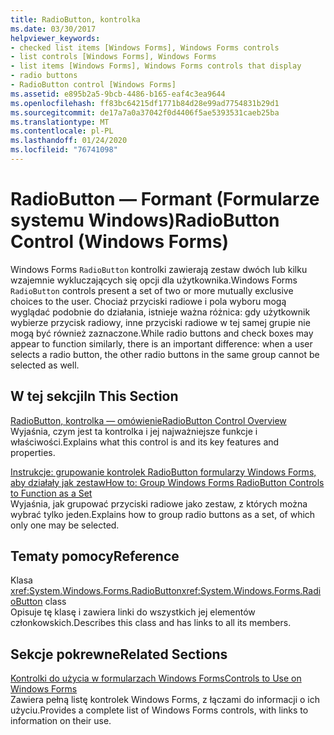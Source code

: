 ```yaml
---
title: RadioButton, kontrolka
ms.date: 03/30/2017
helpviewer_keywords:
- checked list items [Windows Forms], Windows Forms controls
- list controls [Windows Forms], Windows Forms
- list items [Windows Forms], Windows Forms controls that display
- radio buttons
- RadioButton control [Windows Forms]
ms.assetid: e895b2a5-9bcb-4486-b165-eaf4c3ea9644
ms.openlocfilehash: ff83bc64215df1771b84d28e99ad7754831b29d1
ms.sourcegitcommit: de17a7a0a37042f0d4406f5ae5393531caeb25ba
ms.translationtype: MT
ms.contentlocale: pl-PL
ms.lasthandoff: 01/24/2020
ms.locfileid: "76741098"
---
```

# <a name="radiobutton-control-windows-forms"></a><span data-ttu-id="bed8b-102">RadioButton — Formant (Formularze systemu Windows)</span><span class="sxs-lookup"><span data-stu-id="bed8b-102">RadioButton Control (Windows Forms)</span></span>
<span data-ttu-id="bed8b-103">Windows Forms `RadioButton` kontrolki zawierają zestaw dwóch lub kilku wzajemnie wykluczających się opcji dla użytkownika.</span><span class="sxs-lookup"><span data-stu-id="bed8b-103">Windows Forms `RadioButton` controls present a set of two or more mutually exclusive choices to the user.</span></span> <span data-ttu-id="bed8b-104">Chociaż przyciski radiowe i pola wyboru mogą wyglądać podobnie do działania, istnieje ważna różnica: gdy użytkownik wybierze przycisk radiowy, inne przyciski radiowe w tej samej grupie nie mogą być również zaznaczone.</span><span class="sxs-lookup"><span data-stu-id="bed8b-104">While radio buttons and check boxes may appear to function similarly, there is an important difference: when a user selects a radio button, the other radio buttons in the same group cannot be selected as well.</span></span>  
  
## <a name="in-this-section"></a><span data-ttu-id="bed8b-105">W tej sekcji</span><span class="sxs-lookup"><span data-stu-id="bed8b-105">In This Section</span></span>  
 [<span data-ttu-id="bed8b-106">RadioButton, kontrolka — omówienie</span><span class="sxs-lookup"><span data-stu-id="bed8b-106">RadioButton Control Overview</span></span>](radiobutton-control-overview-windows-forms.md)  
 <span data-ttu-id="bed8b-107">Wyjaśnia, czym jest ta kontrolka i jej najważniejsze funkcje i właściwości.</span><span class="sxs-lookup"><span data-stu-id="bed8b-107">Explains what this control is and its key features and properties.</span></span>  
  
 [<span data-ttu-id="bed8b-108">Instrukcje: grupowanie kontrolek RadioButton formularzy Windows Forms, aby działały jak zestaw</span><span class="sxs-lookup"><span data-stu-id="bed8b-108">How to: Group Windows Forms RadioButton Controls to Function as a Set</span></span>](how-to-group-windows-forms-radiobutton-controls-to-function-as-a-set.md)  
 <span data-ttu-id="bed8b-109">Wyjaśnia, jak grupować przyciski radiowe jako zestaw, z których można wybrać tylko jeden.</span><span class="sxs-lookup"><span data-stu-id="bed8b-109">Explains how to group radio buttons as a set, of which only one may be selected.</span></span>  
  
## <a name="reference"></a><span data-ttu-id="bed8b-110">Tematy pomocy</span><span class="sxs-lookup"><span data-stu-id="bed8b-110">Reference</span></span>  
 <span data-ttu-id="bed8b-111">Klasa <xref:System.Windows.Forms.RadioButton></span><span class="sxs-lookup"><span data-stu-id="bed8b-111"><xref:System.Windows.Forms.RadioButton> class</span></span>  
 <span data-ttu-id="bed8b-112">Opisuje tę klasę i zawiera linki do wszystkich jej elementów członkowskich.</span><span class="sxs-lookup"><span data-stu-id="bed8b-112">Describes this class and has links to all its members.</span></span>  
  
## <a name="related-sections"></a><span data-ttu-id="bed8b-113">Sekcje pokrewne</span><span class="sxs-lookup"><span data-stu-id="bed8b-113">Related Sections</span></span>  
 [<span data-ttu-id="bed8b-114">Kontrolki do użycia w formularzach Windows Forms</span><span class="sxs-lookup"><span data-stu-id="bed8b-114">Controls to Use on Windows Forms</span></span>](controls-to-use-on-windows-forms.md)  
 <span data-ttu-id="bed8b-115">Zawiera pełną listę kontrolek Windows Forms, z łączami do informacji o ich użyciu.</span><span class="sxs-lookup"><span data-stu-id="bed8b-115">Provides a complete list of Windows Forms controls, with links to information on their use.</span></span>

